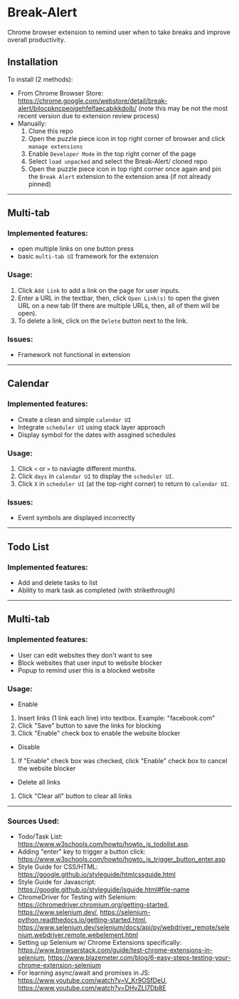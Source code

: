 # Break-Alert
Chrome browser extension to remind user when to take breaks and improve overall productivity.

##  Installation
To install (2 methods):
- From Chrome Browser Store: https://chrome.google.com/webstore/detail/break-alert/bilocpkncpeojgehfelfaecabikkdolb/ (note this may be not the most recent version due to extension review process)
- Manually: 
  1. Clone this repo
  2. Open the puzzle piece icon in top right corner of browser and click `manage extensions`
  3. Enable `Developer Mode` in the top right corner of the page
  4. Select `load unpacked` and select the Break-Alert/ cloned repo
  5. Open the puzzle piece icon in top right corner once again and pin the `Break Alert` extension to the extension area (if not already pinned)

---

##  Multi-tab
### Implemented features:
- open multiple links on one button press
- basic `multi-tab UI` framework for the extension

### Usage:
1. Click `Add Link` to add a link on the page for user inputs.
2. Enter a URL in the textbar, then, click `Open Link(s)` to open the given URL on a new tab (If there are multiple URLs, then, all of them will be open).
3. To delete a link, click on the `Delete` button next to the link.

### Issues:
  - Framework not functional in extension

---

##  Calendar
### Implemented features:
- Create a clean and simple `calendar UI`
- Integrate `scheduler UI` using stack layer approach
- Display symbol for the dates with assgined schedules

### Usage:
1. Click `<` or `>` to naviagte different months.
2. Click `days` in `calendar UI` to display the `scheduler UI`.
3. Click `X` in `scheduler UI` (at the top-right corner) to return to `calendar UI`.

### Issues:
  - Event symbols are displayed incorrectly

---

## Todo List
### Implemented features:
- Add and delete tasks to list
- Ability to mark task as completed (with strikethrough)

---

##  Multi-tab
### Implemented features:
- User can edit websites they don't want to see
- Block websites that user input to website blocker
- Popup to remind user this is a blocked website

### Usage:
- Enable
1. Insert links (1 link each line) into textbox. Example: "facebook.com"
2. Click "Save" button to save the links for blocking
3. Click "Enable" check box to enable the website blocker
- Disable
1. If "Enable" check box was checked, click "Enable" check box to cancel the website blocker
- Delete all links
1. Click "Clear all" button to clear all links
---

### Sources Used:
* Todo/Task List: https://www.w3schools.com/howto/howto_js_todolist.asp.
* Adding "enter" key to trigger a button click: https://www.w3schools.com/howto/howto_js_trigger_button_enter.asp
* Style Guide for CSS/HTML: https://google.github.io/styleguide/htmlcssguide.html
* Style Guide for Javascript: https://google.github.io/styleguide/jsguide.html#file-name
* ChromeDriver for Testing with Selenium: https://chromedriver.chromium.org/getting-started, https://www.selenium.dev/, https://selenium-python.readthedocs.io/getting-started.html, https://www.selenium.dev/selenium/docs/api/py/webdriver_remote/selenium.webdriver.remote.webelement.html
* Setting up Selenium w/ Chrome Extensions specifically: https://www.browserstack.com/guide/test-chrome-extensions-in-selenium, https://www.blazemeter.com/blog/6-easy-steps-testing-your-chrome-extension-selenium
* For learning async/await and promises in JS: https://www.youtube.com/watch?v=V_Kr9OSfDeU, https://www.youtube.com/watch?v=DHvZLI7Db8E
